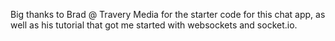

Big thanks to Brad @ Travery Media for the starter code for this chat app, as well as his tutorial that got me started with websockets and socket.io.
